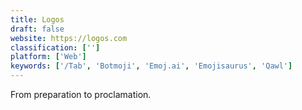 ```yaml
---
title: Logos
draft: false 
website: https://logos.com
classification: ['']
platform: ['Web']
keywords: ['/Tab', 'Botmoji', 'Emoj.ai', 'Emojisaurus', 'Qawl']
---
```

From preparation to proclamation.